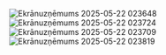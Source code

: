 ![Ekrānuzņēmums 2025-05-22 023648](https://github.com/user-attachments/assets/fe144401-402a-4c44-b9ef-b04b4ef25398)
![Ekrānuzņēmums 2025-05-22 023724](https://github.com/user-attachments/assets/c82bdc6e-6b1a-4aba-ac93-4b091df71b44)
![Ekrānuzņēmums 2025-05-22 023709](https://github.com/user-attachments/assets/f3f19439-e4d6-46d4-b209-aebb86c1108a)
![Ekrānuzņēmums 2025-05-22 023819](https://github.com/user-attachments/assets/adc27b26-cf22-4e79-86b2-88dfcc4b7e07)
